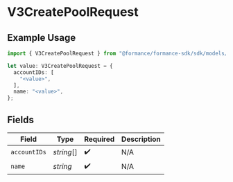 # V3CreatePoolRequest

## Example Usage

```typescript
import { V3CreatePoolRequest } from "@formance/formance-sdk/sdk/models/shared";

let value: V3CreatePoolRequest = {
  accountIDs: [
    "<value>",
  ],
  name: "<value>",
};
```

## Fields

| Field              | Type               | Required           | Description        |
| ------------------ | ------------------ | ------------------ | ------------------ |
| `accountIDs`       | *string*[]         | :heavy_check_mark: | N/A                |
| `name`             | *string*           | :heavy_check_mark: | N/A                |